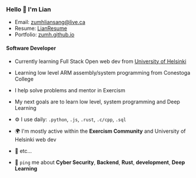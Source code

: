 ### Hello 👋 I'm Lian
- Email: zumhliansang@live.ca
- Resume: [LianResume](https://zumh.github.io/files/ller.pdf)
- Portfolio: <a target="_blank" href="https://zumh.github.io" target="_blank">zumh.github.io</a>

#### Software Developer
- Currently learning Full Stack Open web dev from [University of Helsinki](https://fullstackopen.com/en/)
- Learning low level ARM assembly/system programming from Conestoga College
- I help solve problems and mentor in Exercism
- My next goals are to learn low level, system programming and Deep Learning
  
- ⚙️ I use daily: `.python`, `.js`, `.rust`, `.c/cpp`, `.sql`
- 🌍 I'm mostly active within the **Exercism Community** and University of Helsinki web dev
- 💅 etc…
- 💬 `ping` me about **Cyber Security**, **Backend**, **Rust**, **development**, **Deep Learning**
